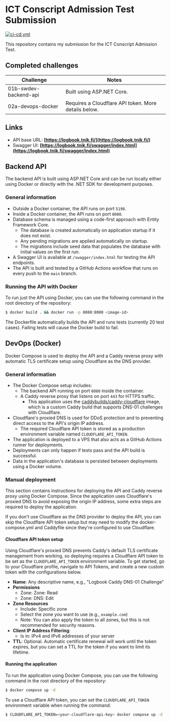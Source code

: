 # ICT Conscript Admission Test Submission

[![ci-cd.yml](https://github.com/tnikFi/test-ictconscript-admission/actions/workflows/ci-cd.yml/badge.svg)](https://github.com/tnikFi/test-ictconscript-admission/actions/workflows/ci-cd.yml)

This repository contains my submission for the ICT Conscript Admission Test.

## Completed challenges

| Challenge             | Notes                                                |
|-----------------------|------------------------------------------------------|
| 01b-swdev-backend-api | Built using ASP.NET Core.                            |
| 02a-devops-docker     | Requires a Cloudflare API token. More details below. |

## Links

- API base URL: **[https://logbook.tnik.fi/](https://logbook.tnik.fi/)**
- Swagger UI: **[https://logbook.tnik.fi/swagger/index.html](https://logbook.tnik.fi/swagger/index.html)**

## Backend API

The backend API is built using ASP.NET Core and can be run locally either using Docker or directly with the .NET SDK
for development purposes.

### General information

- Outside a Docker container, the API runs on port `5198`.
- Inside a Docker container, the API runs on port `8080`.
- Database schema is managed using a code-first approach with Entity Framework Core.
  - The database is created automatically on application startup if it does not exist.
  - Any pending migrations are applied automatically on startup.
  - The migrations include seed data that populates the database with initial values on the first run.
- A Swagger UI is available at `/swagger/index.html` for testing the API endpoints.
- The API is built and tested by a GitHub Actions workflow that runs on every push to the `main` branch.

### Running the API with Docker

To run just the API using Docker, you can use the following command in the root directory of the repository:

```bash
$ docker build . && docker run -p 8080:8080 <image-id>
```

The Dockerfile automatically builds the API and runs tests (currently 20 test cases).
Failing tests will cause the Docker build to fail.

## DevOps (Docker)

Docker Compose is used to deploy the API and a Caddy reverse proxy with automatic TLS certificate setup using
Cloudflare as the DNS provider.

### General information

- The Docker Compose setup includes:
  - The backend API running on port `8080` inside the container.
  - A Caddy reverse proxy that listens on port `443` for HTTPS traffic.
    - This application uses the [caddybuilds/caddy-cloudflare](https://hub.docker.com/r/caddybuilds/caddy-cloudflare)
      image, which is a custom Caddy build that supports DNS-01 challenges with Cloudflare.
- Cloudflare's proxied DNS is used for DDoS protection and to preventing direct access to the API's origin IP address.
  - The required Cloudflare API token is stored as a production environment variable named `CLOUDFLARE_API_TOKEN`.
- The application is deployed to a VPS that also acts as a GitHub Actions runner for deployments.
- Deployments can only happen if tests pass and the API build is successful.
- Data in the application's database is persisted between deployments using a Docker volume.

### Manual deployment

This section contains instructions for deploying the API and Caddy reverse proxy using Docker Compose.
Since the application uses Cloudflare's proxied DNS to avoid exposing the origin IP address, some extra steps are
required to deploy the application.

If you don't use Cloudflare as the DNS provider to deploy the API, you can skip the Cloudflare API token setup but may
need to modify the docker-compose.yml and Caddyfile since they're configured to use Cloudflare.

#### Cloudflare API token setup

Using Cloudflare's proxied DNS prevents Caddy's default TLS certificate management from working, so deploying requires
a Cloudflare API token to be set as the `CLOUDFLARE_API_TOKEN` environment variable. To get started, go to your Cloudflare
profile, navigate to API Tokens, and create a new custom token with the configurations below.

- **Name**: Any descriptive name, e.g., "Logbook Caddy DNS-01 Challenge"
- **Permissions**
  - Zone: Zone: Read
  - Zone: DNS: Edit
- **Zone Resources**
  - Include: Specific zone
  - Select the zone you want to use (e.g., `example.com`)
  - Note: You can also apply the token to all zones, but this is not recommended for security reasons.
- **Client IP Address Filtering**:
  - Is in: IPv4 and IPv6 addresses of your server
- **TTL**: Optional. Automatic certificate renewal will work until the token expires, but you can set a TTL for
  the token if you want to limit its lifetime.

#### Running the application

To run the application using Docker Compose, you can use the following command in the root directory of the repository:

```bash
$ docker compose up -d
```

To use a Cloudflare API token, you can set the `CLOUDFLARE_API_TOKEN` environment variable when running the command:

```bash
$ CLOUDFLARE_API_TOKEN=<your-cloudflare-api-key> docker compose up -d
```
